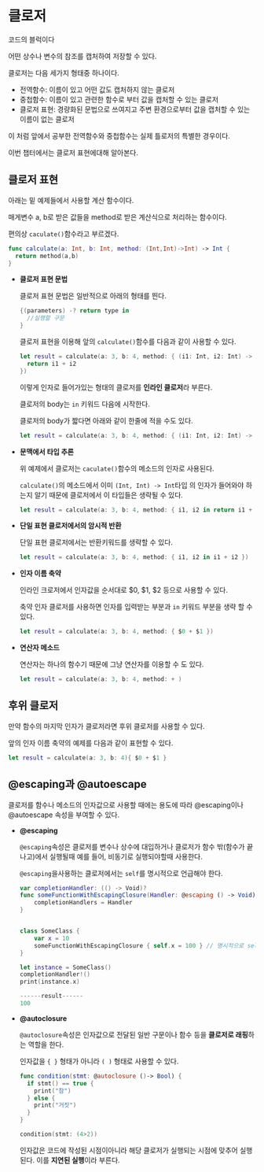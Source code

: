 # 클로저

코드의 블럭이다

어떤 상수나 변수의 참조를 캡처하여 저장할 수 있다.

클로저는 다음 세가지 형태중 하나이다.

* 전역함수: 이름이 있고 어떤 값도 캡처하지 않는 클로저
* 중첩함수: 이름이 있고 관련한 함수로 부터 값을 캡처할 수 있는 클로저
* 클로저 표현: 경량화된 문법으로 쓰여지고 주변 환경으로부터 값을 캡처할 수 있는 이름이 없는 클로저

이 처럼 앞에서 공부한 전역함수와 중첩함수는 실제 틀로저의 특별한 경우이다.

이번 챕터에서는 클로저 표현에대해 알아본다.



## 클로저 표현

아래는 밑 예제들에서 사용할 계산 함수이다. 

매게변수 a, b로 받은 값들을 method로 받은 계산식으로 처리하는 함수이다.

편의상 ``caculate()``함수라고 부르겠다.

```swift
func calculate(a: Int, b: Int, method: (Int,Int)->Int) -> Int {
  return method(a,b)
}
```

* **클로저 표현 문법**

  클로저 표현 문법은 일반적으로 아래의 형태를 띈다.

  ```swift
  {(parameters) -? return type in
  	//실행할 구문
  }
  ```

  클로저 표현을 이용해 앞의 ``calculate()``함수를 다음과 같이 사용할 수 있다.

  ```swift
  let result = calculate(a: 3, b: 4, method: { (i1: Int, i2: Int) -> Int in
    return i1 + i2
  })
  ```

  이렇게 인자로 들어가있는 형태의 클로저를 **인라인 클로저**라 부른다.

  클로저의 body는 ``in`` 키워드 다음에 시작한다.

  클로저의 body가 짧다면 아래와 같이 한줄에 적을 수도 있다.

  ```swift
  let result = calculate(a: 3, b: 4, method: { (i1: Int, i2: Int) -> Int in return i1 + i2 })
  ```

* **문맥에서 타입 추론**

  위 예제에서 클로저는 ``caculate()``함수의  메소드의 인자로 사용된다.

   ``calculate()``의 메소드에서 이미 ``(Int, Int) -> Int``타입 의 인자가 들어와야 하는지 알기 때문에 클로저에서 이 타입들은 생략될 수 있다.

  ```swift
  let result = calculate(a: 3, b: 4, method: { i1, i2 in return i1 + i2 })
  ```

* **단일 표현 클로저에서의 암시적 반환**

  단일 표현 클로저에서는 반환키워드를 생략할 수 있다.

  ```swift
  let result = calculate(a: 3, b: 4, method: { i1, i2 in i1 + i2 })
  ```

* **인자 이름 축약**

  인라인 크로저에서 인자값을 순서대로 $0, $1, $2 등으로 사용할 수 있다.

  축약 인자 클로저를 사용하면 인자를 입력받는 부분과 ``in`` 키워드 부분을 생략 할 수 있다.

  ```swift
  let result = calculate(a: 3, b: 4, method: { $0 + $1 })
  ```

* **연산자 메소드**

  연산자는 하나의 함수기 때문에 그냥 연산자를 이용할 수 도 있다.

  ```swift
  let result = calculate(a: 3, b: 4, method: + )
  ```



## 후위 클로저

만약 함수의 마지막 인자가 클로저라면 후위 클로저를 사용할 수 있다.

앞의 인자 이름 축약의 예제를 다음과 같이 표현할 수 있다.

```swift
let result = calculate(a: 3, b: 4){ $0 + $1 }
```



## @escaping과 @autoescape

클로저를 함수나 메소드의 인자값으로 사용할 때에는 용도에 따라 @escaping이나 @autoescape 속성을 부여할 수 있다.

* **@escaping**

  ``@escaping``속성은 클로저를 변수나 상수에 대입하거나 클로저가 함수 밖(함수가 끝나고)에서 실행될때 예를 들어, 비동기로 실행되야할때 사용한다.

  `@escaping`을사용하는 클로저에서는 `self`를 명시적으로 언급해야 한다.

  ```swift
  var completionHandler: (() -> Void)?
  func someFunctionWithEscapingClosure(Handler: @escaping () -> Void) {
      completionHandlers = Handler
  }
  
  
  class SomeClass {
      var x = 10
      someFunctionWithEscapingClosure { self.x = 100 } // 명시적으로 self를 적어줘야 합니다.
  }
  
  let instance = SomeClass()
  completionHandler!()
  print(instance.x)
  
  ------result------
  100
  ```

* **@autoclosure**

  ``@autoclosure``속성은 인자값으로 전달된 일반 구문이나 함수 등을 **클로저로 래핑**하는 역할을 한다.

  인자값을 ``{ }`` 형태가 아니라 ``( )`` 형태로 사용할 수 있다.

  ```swift
  func condition(stmt: @autoclosure ()-> Bool) {
    if stmt() == true {
      print("참")
    } else {
      print("거짓")
    }
  }
  
  condition(stmt: (4>2))
  ```

  인자값은 코드에 작성된 시점이아니라 해당 클로저가 실행되는 시점에 맞추어 실행된다. 이를 **지연된 실행**이라 부른다.